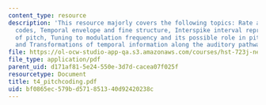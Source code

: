 ```yaml
---
content_type: resource
description: 'This resource majorly covers the following topics: Rate and temporal
  codes, Temporal envelope and fine structure, Interspike interval representation
  of pitch, Tuning to modulation frequency and its possible role in pitch coding,
  and Transformations of temporal information along the auditory pathway.'
file: https://ol-ocw-studio-app-qa.s3.amazonaws.com/courses/hst-723j-neural-coding-and-perception-of-sound-spring-2005/bf0865ec579bd571851340d92420238c_t4_pitchcoding.pdf
file_type: application/pdf
parent_uid: d171af81-5e24-550e-3d7d-cacea07f025f
resourcetype: Document
title: t4_pitchcoding.pdf
uid: bf0865ec-579b-d571-8513-40d92420238c
---
```

